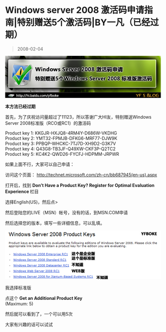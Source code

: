 # Windows server 2008 激活码申请指南|特别赠送5个激活码|BY一凡（已经过期） 

> 2008-02-04

<div class="pcs-article-content_ptkaiapt4bxy_baiduscarticle" id="detailArticleContent_ptkaiapt4bxy_baiduscarticle">
 <p>
  <img class="blogimg" small="0" src="images/8ee78afc1548bff92f2aa4eeb2102d08.jpg"/>
 </p>
 <p>
  <strong>
   本方法已经过期
  </strong>
 </p>
 <p>
  首先，为了庆祝访问量超过了11123，所以答谢广大HI友，特别赠送Windows Server 2008标准版（RCO或RC1）的激活码
 </p>
 Product key 1: KKGJR-HXJQ8-4RM4Y-D686W-VKDHG
 <br/>
 Product key 2: YMT32-FPMJB-DFKG6-MRF77-DJW9K
 <br/>
 Product key 3: PPBQP-WHCKC-7TJ7D-XH9D2-G3K7V
 <br/>
 Product key 4: Q43G8-TB3JF-Q49XW-CKF3P-Q2TC2
 <br/>
 Product key 5: KC4K2-QWD26-FYCFJ-HDPMM-JRPWR
 <p>
  如果上面不行，大家可以自己申请：
 </p>
 <p>
  访问这个页面：
  <a href="http://technet.microsoft.com/zh-cn/bb687945(en-us).aspx">
   http://technet.microsoft.com/zh-cn/bb687945(en-us).aspx
  </a>
 </p>
 <p>
  打开后，找到
  <strong>
   Don’t Have a Product Key? Register for Optimal Evaluation Experience
  </strong>
  栏目
 </p>
 <p>
  选择English(US)，然后点&gt;
 </p>
 <p>
  然后登陆您的LIVE（MSN）帐号，没有的话，到MSN.COM申请
 </p>
 <p>
  然后选择您的版本，填写一些详细信息，可以乱填。
 </p>
 <p>
  <img class="blogimg" small="0" src="images/b5f6eb655fd3f89730bf2499a0bc0b8c.jpg"/>
 </p>
 <p>
  我选择标准版
 </p>
 <p>
  点这个
  <strong>
   Get an Additional Product Key
  </strong>
  <br/>
  (Maximum: 5)
 </p>
 <p>
  然后就可以看到了，一个可以用5次
 </p>
 <p>
  大家有兴趣的话可以试试
 </p>
</div>


